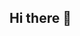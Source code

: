 ## Hi there 👋

<!--
**lil-raerae/lil-raerae** is a ✨ _special_ ✨ repository because its `README.md` (this file) appears on your GitHub profile.

Here are some ideas to get you started:

- 🔭 I’m currently working on my masters degree in Information and Data Science at Drexel University
- 🌱 I’m currently learning about Data Curation
- 👯 I’m looking to collaborate on data management tools for research scientists in physics and astronomy
- 🤔 I’m looking for help with navigating this nebulous field
- 💬 Ask me about anything (I'll probably have thoughts)
- 📫 How to reach me: madisonraesmith@gmail.com
- 😄 Pronouns: she/her
- ⚡ Fun fact: I learned to drive stickshift at the North Pole
-->
